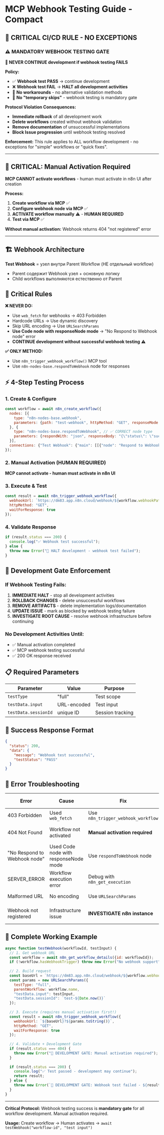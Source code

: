 # MCP Webhook Testing Guide - Compact

## 🚨 **CRITICAL CI/CD RULE - NO EXCEPTIONS**

### ⚠️ **MANDATORY WEBHOOK TESTING GATE**

**🛑 NEVER CONTINUE development if webhook testing FAILS**

**Policy:**
- ✅ **Webhook test PASS** → continue development  
- ❌ **Webhook test FAIL** → **HALT all development activities**
- 🚫 **No workarounds** - no alternative validation methods
- 🚫 **No "temporary skips"** - webhook testing is mandatory gate

**Protocol Violation Consequences:**
- **Immediate rollback** of all development work
- **Delete workflows** created without webhook validation  
- **Remove documentation** of unsuccessful implementations
- **Block Issue progression** until webhook testing resolved

**Enforcement:** This rule applies to ALL workflow development - no exceptions for "simple" workflows or "quick fixes".

---

## 🚨 **CRITICAL: Manual Activation Required**

**MCP CANNOT activate workflows** - human must activate in n8n UI after creation

**Process:**
1. **Create workflow via MCP** ✅
2. **Configure webhook node via MCP** ✅  
3. **ACTIVATE workflow manually** ⚠️ - **HUMAN REQUIRED**
4. **Test via MCP** ✅

**Without manual activation:** Webhook returns 404 "not registered" error

---

## 🏗️ Webhook Architecture

**Test Webhook** = узел внутри Parent Workflow (НЕ отдельный workflow)
- Parent содержит Webhook узел + основную логику  
- Child workflows выполняются естественно от Parent

## 🚨 Critical Rules

**❌ NEVER DO:**
- Use `web_fetch` for webhooks → 403 Forbidden
- Hardcode URLs → Use dynamic discovery
- Skip URL encoding → Use `URLSearchParams`
- **Use Code node with responseNode mode** → "No Respond to Webhook node" error
- **CONTINUE development without successful webhook testing** ⚠️

**✅ ONLY METHOD:**
- Use `n8n_trigger_webhook_workflow()` MCP tool
- Use `n8n-nodes-base.respondToWebhook` node for responses

## ⚡ 4-Step Testing Process

### 1. Create & Configure
```javascript
const workflow = await n8n_create_workflow({
  nodes: [{
    type: "n8n-nodes-base.webhook",
    parameters: {path: "test-webhook", httpMethod: "GET", responseMode: "responseNode"}
  }, {
    type: "n8n-nodes-base.respondToWebhook", // ✅ CORRECT node type
    parameters: {respondWith: "json", responseBody: "{\"status\": \"success\"}"}
  }],
  connections: {"Test Webhook": {"main": [[{"node": "Respond to Webhook"}]]}}
});
```

### 2. Manual Activation (HUMAN REQUIRED)
**MCP cannot activate - human must activate in n8n UI**

### 3. Execute & Test
```javascript
const result = await n8n_trigger_webhook_workflow({
  webhookUrl: `https://dm83.app.n8n.cloud/webhook/${workflow.webhookPath}`,
  httpMethod: "GET",
  waitForResponse: true
});
```

### 4. Validate Response
```javascript
if (result.status === 200) {
  console.log("✅ Webhook test successful");
} else {
  throw new Error("🛑 HALT development - webhook test failed");
}
```

## 🚫 **Development Gate Enforcement**

### **If Webhook Testing Fails:**
1. **IMMEDIATE HALT** - stop all development activities
2. **ROLLBACK CHANGES** - delete unsuccessful workflows  
3. **REMOVE ARTIFACTS** - delete implementation logs/documentation
4. **UPDATE ISSUE** - mark as blocked by webhook testing failure
5. **INVESTIGATE ROOT CAUSE** - resolve webhook infrastructure before continuing

### **No Development Activities Until:**
- ✅ Manual activation completed
- ✅ MCP webhook testing successful  
- ✅ 200 OK response received

## 📋 Required Parameters

| Parameter | Value | Purpose |
|-----------|-------|---------|
| `testType` | "full" | Test scope |
| `testData.input` | URL-encoded | Test input |
| `testData.sessionId` | unique ID | Session tracking |

## 🎯 Success Response Format
```json
{
  "status": 200,
  "data": {
    "message": "Webhook test successful",
    "testStatus": "PASS"
  }
}
```

## 🚨 Error Troubleshooting

| Error | Cause | Fix | Development Impact |
|-------|-------|-----|-------------------|
| 403 Forbidden | Used `web_fetch` | Use `n8n_trigger_webhook_workflow` | Continue after fix |
| 404 Not Found | Workflow not activated | **Manual activation required** | **HALT development** ⚠️ |
| "No Respond to Webhook node" | Used Code node with responseNode mode | Use `respondToWebhook` node | **HALT development** ⚠️ |
| SERVER_ERROR | Workflow execution error | Debug with `n8n_get_execution` | **HALT development** ⚠️ |
| Malformed URL | No encoding | Use `URLSearchParams` | Continue after fix |
| Webhook not registered | Infrastructure issue | **INVESTIGATE n8n instance** | **HALT development** ⚠️ |

## 📝 Complete Working Example

```javascript
async function testWebhook(workflowId, testInput) {
  // 1. Get webhook URL
  const workflow = await n8n_get_workflow_details({id: workflowId});
  if (!workflow.hasWebhookTrigger) throw new Error("No webhook support");
  
  // 2. Build request
  const baseUrl = `https://dm83.app.n8n.cloud/webhook/${workflow.webhookPath}`;
  const params = new URLSearchParams({
    testType: "full",
    parentWorkflow: workflow.name,
    "testData.input": testInput,
    "testData.sessionId": `test-${Date.now()}`
  });
  
  // 3. Execute (requires manual activation first!)
  const result = await n8n_trigger_webhook_workflow({
    webhookUrl: `${baseUrl}?${params.toString()}`,
    httpMethod: "GET", 
    waitForResponse: true
  });
  
  // 4. Validate + Development Gate
  if (result.status === 404) {
    throw new Error("🛑 DEVELOPMENT GATE: Manual activation required");
  }
  
  if (result.status === 200) {
    console.log("✅ Test passed - development may continue");
    return result;
  } else {
    throw new Error(`🛑 DEVELOPMENT GATE: Webhook test failed - ${result.error}`);
  }
}
```

---

**Critical Protocol:** Webhook testing success is **mandatory gate** for all workflow development. Manual activation required.

**Usage:** Create workflow → Human activates → `await testWebhook("workflow-id", "test input")`